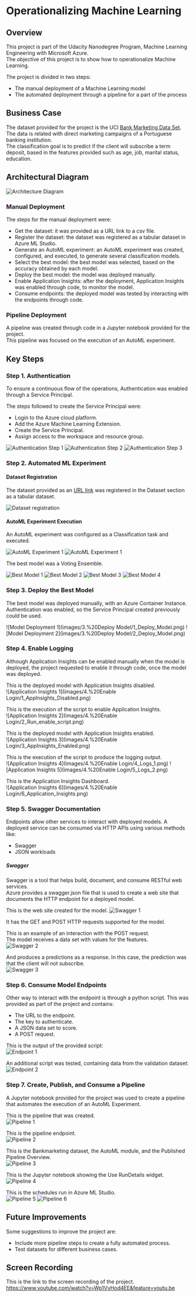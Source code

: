 # Operationalizing Machine Learning

## Overview
This project is part of the Udacity Nanodegree Program, Machine Learning Engineering with Microsoft Azure.  
The objective of this project is to show how to operationalize Machine Learning.  

The project is divided in two steps:  
* The manual deployment of a Machine Learning model
* The automated deployment through a pipeline for a part of the process




## Business Case
The dataset provided for the project is the UCI [Bank Marketing Data Set](https://archive.ics.uci.edu/ml/datasets/Bank+Marketing).  
The data is related with direct marketing campaigns of a Portuguese banking institution.  
The classification goal is to predict if the client will subscribe a term deposit, based in the features provided such as age, job, marital status, education.  





## Architectural Diagram

![Architecture Diagram](images/Architecture_Diagram.png)


### Manual Deployment
The steps for the manual deployment were:  
* Get the dataset: it was provided as a URL link to a csv file.  
* Register the dataset: the dataset was registered as a tabular dataset in Azure ML Studio.  
* Generate an AutoML experiment: an AutoML experiment was created, configured, and executed, to generate several classification models.  
* Select the best model: the best model was selected, based on the accuracy obtained by each model.  
* Deploy the best model: the model was deployed manually.  
* Enable Application Insights: after the deployment, Application Insights was enabled through code, to monitor the model.  
* Consume endpoints: the deployed model was tested by interacting with the endpoints through code.  


### Pipeline Deployment
A pipeline was created through code in a Jupyter notebook provided for the project.  
This pipeline was focused on the execution of an AutoML experiment.  





## Key Steps

### Step 1. Authentication
To ensure a continuous flow of the operations, Authentication was enabled through a Service Principal.  

The steps followed to create the Service Principal were:  
* Login to the Azure cloud platform.  
* Add the Azure Machine Learning Extension.  
* Create the Service Principal.  
* Assign access to the workspace and resource group.  

![Authentication Step 1](images/1.%20Authentication/1_Create_Service_Principal.png)
![Authentication Step 2](images/1.%20Authentication/2_Get_objectid.png)
![Authentication Step 3](images/1.%20Authentication/3_Assign_sp.png)


### Step 2. Automated ML Experiment

#### Dataset Registration
The dataset provided as an [URL link](https://automlsamplenotebookdata.blob.core.windows.net/automl-sample-notebook-data/bankmarketing_train.csv) was registered in the Dataset section as a tabular dataset.  

![Dataset registration](images/2.%20AutoML%20Experiment/1_BankMarketing_Dataset.png)


#### AutoML Experiment Execution
An AutoML experiment was configured as a Classification task and executed.  

![AutoML Experiment 1](images/2.%20AutoML%20Experiment/2_Completed_Experiment_1.png)
![AutoML Experiment 1](images/2.%20AutoML%20Experiment/2_Completed_Experiment_2.png)


The best model was a Voting Ensemble.  

![Best Model 1](images/2.%20AutoML%20Experiment/3_Best_Model_1.png)
![Best Model 2](images/2.%20AutoML%20Experiment/3_Best_Model_2.png)
![Best Model 3](images/2.%20AutoML%20Experiment/3_Best_Model_3.png)
![Best Model 4](images/2.%20AutoML%20Experiment/3_Best_Model_4.png)


### Step 3. Deploy the Best Model
The best model was deployed manually, with an Azure Container Instance. Authentication was enabled, so the Service Principal created previously could be used.  

![Model Deployment 1](images/3.%20Deploy Model/1_Deploy_Model.png)
![Model Deployment 2](images/3.%20Deploy Model/2_Deploy_Model.png)


### Step 4. Enable Logging
Although Application Insights can be enabled manually when the model is deployed, the project requested to enable it through code, once the model was deployed.  

This is the deployed model with Application Insights disabled.  
![Application Insights 1](images/4.%20Enable Login/1_AppInsights_Disabled.png)

This is the execution of the script to enable Application Insights.  
![Application Insights 2](images/4.%20Enable Login/2_Run_enable_script.png)

This is the deployed model with Application Insights enabled.  
![Application Insights 3](images/4.%20Enable Login/3_AppInsights_Enabled.png)

This is the execution of the script to produce the logging output.  
![Application Insights 4](images/4.%20Enable Login/4_Logs_1.png)
![Application Insights 5](images/4.%20Enable Login/5_Logs_2.png)

This is the Application Insights Dashboard.  
![Application Insights 6](images/4.%20Enable Login/6_Application_Insights.png)


### Step 5. Swagger Documentation
Endpoints allow other services to interact with deployed models. A deployed service can be consumed via HTTP APIs using various methods like:  
* Swagger
* JSON workloads


##### Swagger
Swagger is a tool that helps build, document, and consume RESTful web services.  
Azure provides a swagger.json file that is used to create a web site that documents the HTTP endpoint for a deployed model.  

This is the web site created for the model.
![Swagger 1](images/5.%20Swagger/1_model.png)

It has the GET and POST HTTP requests supported for the model.

This is an example of an interaction with the POST request.  
The model receives a data set with values for the features.  
![Swagger 2](images/5.%20Swagger/2_model_response_1.png)

And produces a predictions as a response. In this case, the prediction was that the client will not subscribe.  
![Swagger 3](images/5.%20Swagger/2_model_response_2.png)


### Step 6. Consume Model Endpoints
Other way to interact with the endpoint is through a python script. This was provided as part of the project and contains:  
* The URL to the endpoint.  
* The key to authenticate.  
* A JSON data set to score.  
* A POST request.  

This is the output of the provided script:  
![Endpoint 1](images/6.%20Consume%20Endpoints/1_Results.png)

An additional script was tested, containing data from the validation dataset:  
![Endpoint 2](images/6.%20Consume%20Endpoints/2_Results_val.png)


### Step 7. Create, Publish, and Consume a Pipeline
A Jupyter notebook provided for the project was used to create a pipeline that automates the execution of an AutoML Experiment.  

This is the pipeline that was created.  
![Pipeline 1](images/7.%20Pipeline/1_Pipeline_creation.png)

This is the pipeline endpoint.  
![Pipeline 2](images/7.%20Pipeline/2_Pipeline_endpoint.png)

This is the Bankmarketing dataset, the AutoML module, and the Published Pipeline Overview.  
![Pipeline 3](images/7.%20Pipeline/3_Dataset_and_AutoML_model.png)

This is the Jupyter notebook showing the Use RunDetails widget.  
![Pipeline 4](images/7.%20Pipeline/4_Pipeline_run.png)

This is the schedules run in Azure ML Studio.  
![Pipeline 5](images/7.%20Pipeline/5_Pipeline_completion.png)
![Pipeline 6](images/7.%20Pipeline/6_Pipeline_completion.png)





## Future Improvements
Some suggestions to improve the project are:  
* Include more pipeline steps to create a fully automated process.  
* Test datasets for different business cases.  



## Screen Recording
This is the link to the screen recording of the project.
https://www.youtube.com/watch?v=Wp1VvHod4EE&feature=youtu.be

